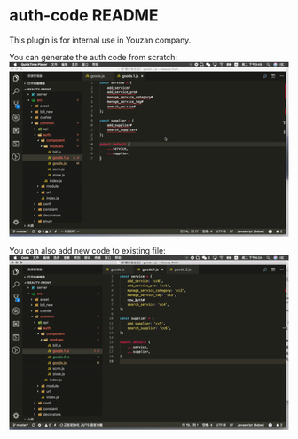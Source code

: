 # auth-code README

This plugin is for internal use in Youzan company.

You can generate the auth code from scratch:
![new code](https://github.com/dickenslian/vscode-auth-code/blob/master/images/new.gif?raw=true)

You can also add new code to existing file:
![add code](https://github.com/dickenslian/vscode-auth-code/blob/master/images/add.gif?raw=true)